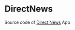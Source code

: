 # DirectNews

Source code of [Direct News](https://play.google.com/store/apps/details?id=com.neteru.hermod) App
